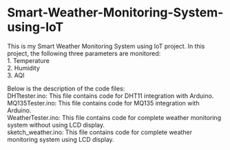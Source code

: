 # Smart-Weather-Monitoring-System-using-IoT
<html>
<head>
    <title>Readme</title>
</head>
<body>
    This is my Smart Weather Monitoring System using IoT project. In this project, the following three parameters are monitored:<br>
    1. Temperature<br> 
    2. Humidity<br>
    3. AQI<br>

Below is the description of the code files:<br>
    DHTtester.ino: This file contains code for DHT11 integration with Arduino. <br>
    MQ135Tester.ino: This file contains code for MQ135 integration with Arduino.<br>
    WeatherTester.ino: This file contains code for complete weather monitoring system without using LCD display.<br>
    sketch_weather.ino: This file contains code for complete weather monitoring system using LCD display.<br>
</body>
    
</html>

    
